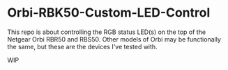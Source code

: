 # Orbi-RBK50-Custom-LED-Control

This repo is about controlling the RGB status LED(s) on the top of the Netgear Orbi RBR50 and RBS50. Other models of Orbi may be functionally the same, but these are the devices I've tested with.

WIP
